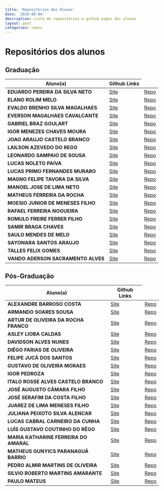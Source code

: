 ```yaml
---
title: 'Repositórios dos Alunos'
date: '2019-09-04'
description: Lista de repositórios e github pages dos alunos 
layout: post
categories: repos
---
```


# Repositórios dos alunos

## Graduação 

<table width="100%">
  <thead>
    <tr>
      <th>Aluno(a)</th>
      <th>Github Links</th>
    </tr>
  </thead>
  <tbody>
    <tr>
      <td><b>EDUARDO PEREIRA DA SILVA NETO</b></td>
      <td><a href="">Site</a></td>
      <td><a href="">Repo</a></td>
    </tr>
    <tr>
      <td><b>ELANO ROLIM MELO</b></td>
      <td><a href="https://rmvs.github.io/datavis-course/">Site</a></td>
      <td><a href="https://github.com/rmvs/datavis-course">Repo</a></td>
    </tr>
    <tr>
      <td><b>EVALDO BRENHO SILVA MAGALHAES</b></td>
      <td><a href="https://evaldobrenomagalhaes.github.io/datavis--course/">Site</a></td>
      <td><a href="https://github.com/evaldobrenomagalhaes/datavis--course">Repo</a></td>
    </tr>
    <tr>
      <td><b>EVERSON MAGALHAES CAVALCANTE</b></td>
      <td><a href="https://eversonm.github.io/datavis-course/">Site</a></td>
      <td><a href="https://github.com/eversonm/datavis-course/">Repo</a></td>
    </tr>
    <tr>
      <td><b>GABRIEL BRAZ GOULART</b></td>
      <td><a href="">Site</a></td>
      <td><a href="">Repo</a></td>
    </tr>
    <tr>
      <td><b>IGOR MENEZES CHAVES MOURA</b></td>
      <td><a href="https://igorchavesmoura.github.io/data-vis/">Site</a></td>
      <td><a href="https://github.com/IgorChavesMoura/data-vis">Repo</a></td>
    </tr>
    <tr>
      <td><b>JOAO ARAUJO CASTELO BRANCO</b></td>
      <td><a href="https://castelojb.github.io/datavis--course/">Site</a></td>
      <td><a href="https://github.com/castelojb/datavis--course">Repo</a></td>
    </tr>
    <tr>
      <td><b>LAILSON AZEVEDO DO REGO</b></td>
      <td><a href="https://lailson93.github.io/datavis-course/">Site</a></td>
      <td><a href="https://github.com/lailson93/datavis-course">Repo</a></td>
    </tr>
    <tr>
      <td><b>LEONARDO SAMPAIO DE SOUSA</b></td>
      <td><a href="https://leosampsousa.github.io/datavis-course/">Site</a></td>
      <td><a href="https://github.com/leosampsousa/datavis-course">Repo</a></td>
    </tr>
    <tr>
      <td><b>LUCAS NOLETO PAIVA</b></td>
      <td><a href="https://lucas-noleto.github.io/datavis-course/">Site</a></td>
      <td><a href="https://github.com/lucas-noleto/datavis-course">Repo</a></td>
    </tr>
    <tr>
      <td><b>LUCAS PRIMO FERNANDES MURARO</b></td>
      <td><a href="https://lucasprimo375.github.io/datavis-course/">Site</a></td>
      <td><a href="https://github.com/lucasprimo375/datavis-course">Repo</a></td>
    </tr>
    <tr>
      <td><b>MAGNO FELIPE TAVORA DA SILVA</b></td>
      <td><a href="https://magnum457.github.io/datavis-course/">Site</a></td>
      <td><a href="https://github.com/Magnum457/datavis-course">Repo</a></td>
    </tr>
    <tr>
      <td><b>MANOEL JOSE DE LIMA NETO</b></td>
      <td><a href="http://mjnlima.github.io/datavis-course">Site</a></td>
      <td><a href="http://github.com/mjnlima/datavis-course">Repo</a></td>
    </tr>
    <tr>
      <td><b>MATHEUS FERREIRA DA ROCHA</b></td>
      <td><a href="https://matheusferreira195.github.io/visdata/">Site</a></td>
      <td><a href="https://github.com/matheusferreira195/visdata">Repo</a></td>
    </tr>
    <tr>
      <td><b>MOESIO JUNIOR DE MENESES FILHO</b></td>
      <td><a href="https://moesiomenesesf.github.io/data-vis/">Site</a></td>
      <td><a href="https://github.com/moesiomenesesf/data-vis">Repo</a></td>
    </tr>
    <tr>
      <td><b>RAFAEL FERREIRA NOGUEIRA</b></td>
      <td><a href="https://rfnlindo.github.io/datavis-course/">Site</a></td>
      <td><a href="https://github.com/rfnlindo/datavis-course">Repo</a></td>
    </tr>
    <tr>
      <td><b>ROMULO FREIRE FERRER FILHO</b></td>
      <td><a href="https://romulofff.github.io/DataVis-2019/">Site</a></td>
      <td><a href="https://github.com/romulofff/DataVis-2019">Repo</a></td>
    </tr>
    <tr>
      <td><b>SAMIR BRAGA CHAVES</b></td>
      <td><a href="https://samirbraga.github.io/datavis-course/">Site</a></td>
      <td><a href="https://github.com/samirbraga/datavis-course">Repo</a></td>
    </tr>
    <tr>
      <td><b>SAULO MENDES DE MELO</b></td>
      <td><a href="https://saulomm.github.io/datavis-course/">Site</a></td>
      <td><a href="https://github.com/SauloMM/datavis-course/">Repo</a></td>
    </tr>
    <tr>
      <td><b>SAYONARA SANTOS ARAUJO</b></td>
      <td><a href="https://sayonarasantos.github.io/datavis-course/">Site</a></td>
      <td><a href="https://github.com/sayonarasantos/datavis-course">Repo</a></td>
    </tr>
    <tr>
      <td><b>TALLES FELIX GOMES</b></td>
      <td><a href="https://tallesfelix.github.io/datavis-course/">Site</a></td>
      <td><a href="https://github.com/tallesfelix/datavis-course">Repo</a></td>
    </tr>
    <tr>
      <td><b>VANDO ADERSON SACRAMENTO ALVES</b></td>
      <td><a href="https://vandoaderson.github.io/datavis-course/">Site</a></td>
      <td><a href="https://github.com/vandoaderson/datavis-course">Repo</a></td>
    </tr>
  </tbody>
</table>


## Pós-Graduação

<table width="100%">
  <thead>
    <tr>
      <th>Aluno(a)</th>
      <th>Github Links</th>
    </tr>
  </thead>
  <tbody>
    <tr>
      <td><b>ALEXANDRE BARROSO COSTA</b></td>
      <td><a href="https://alexandrebc.github.io/datavis--course/">Site</a></td>
      <td><a href="https://github.com/alexandrebc/datavis--course">Repo</a></td>
    </tr>
    <tr>
      <td><b>ARMANDO SOARES SOUSA</b></td>
      <td><a href="https://armandossrecife.github.io/datavis-course/">Site</a></td>
      <td><a href="https://github.com/armandossrecife/datavis-course">Repo</a></td>
    </tr>
    <tr>
      <td><b>ARTUR DE OLIVEIRA DA ROCHA FRANCO</b></td>
      <td><a href="https://tushn.github.io/datavis-course2019.1/">Site</a></td>
      <td><a href="https://github.com/Tushn/datavis-course2019.1">Repo</a></td>
    </tr>
     <tr>
      <td><b>ASLEY LIOBA CALDAS</b></td>
      <td><a href="https://asleylc.github.io/datavis-course/">Site</a></td>
      <td><a href="https://github.com/Asleylc/datavis-course">Repo</a></td>
    </tr>
     <tr>
      <td><b>DAVIDSON ALVES NUNES</b></td>
      <td><a href="https://nunesdavidson000.github.io/datavis--course/">Site</a></td>
      <td><a href="https://github.com/nunesdavidson000/datavis--course">Repo</a></td>
    </tr>
     <tr>
      <td><b>DIÊGO FARIAS DE OLIVEIRA</b></td>
      <td><a href="https://diegofarias06.github.io/datavis-course/">Site</a></td>
      <td><a href="https://github.com/diegofarias06/datavis-course">Repo</a></td>
    </tr>
     <tr>
      <td><b>FELIPE JUCÁ DOS SANTOS</b></td>
      <td><a href="https://felipejuca.github.io/datavis-course/">Site</a></td>
      <td><a href="https://github.com/felipejuca/datavis-course">Repo</a></td>
    </tr>
    <tr>
      <td><b>GUSTAVO DE OLIVEIRA MORAES</b></td>
      <td><a href="https://ggustavo.github.io/datavis-course/">Site</a></td>
      <td><a href="https://github.com/ggustavo/datavis-course/">Repo</a></td>
    </tr>
    <tr>
      <td><b>IGOR PEDROZA</b></td>
      <td><a href="">Site</a></td>
      <td><a href="https://github.com/letreiro/datavis-course">Repo</a></td>
    </tr>
     <tr>
      <td><b>ITALO ROSSE ALVES CASTELO BRANCO</b></td>
      <td><a href="https://italorosse.github.io/datavis-course/">Site</a></td>
      <td><a href="https://github.com/italorosse/datavis-course">Repo</a></td>
    </tr>
     <tr>
      <td><b>JOSÉ AUGUSTO CÂMARA FILHO</b></td>
      <td><a href="https://augustocam95.github.io/datavis-course2019/">Site</a></td>
      <td><a href="https://github.com/AugustoCam95/datavis-course2019">Repo</a></td>
    </tr>
     <tr>
      <td><b>JOSÉ SERAFIM DA COSTA FILHO</b></td>
      <td><a href="https://jscfilho.github.io/vd2019-2/">Site</a></td>
      <td><a href="https://github.com/jscfilho/vd2019-2">Repo</a></td>
    </tr>
     <tr>
      <td><b>JUAREZ DE LIMA MENESES FILHO</b></td>
      <td><a href="https://juarezmeneses.github.io/datavis-course/">Site</a></td>
      <td><a href="https://github.com/juarezmeneses/datavis-course">Repo</a></td>
    </tr>
     <tr>
      <td><b>JULIANA PEIXOTO SILVA ALENCAR</b></td>
      <td><a href="https://julianapsa.github.io/datavis-course/">Site</a></td>
      <td><a href="https://github.com/JulianaPSA/datavis-course">Repo</a></td>
    </tr>
     <tr>
      <td><b>LUCAS CABRAL CARNEIRO DA CUNHA</b></td>
      <td><a href="https://cabrau.github.io/datavis-course/">Site</a></td>
      <td><a href="https://github.com/cabrau/datavis-course">Repo</a></td>
    </tr>
     <tr>
      <td><b>LUÍS GUSTAVO COUTINHO DO RÊGO</b></td>
      <td><a href="https://gustavolgcr.github.io/datavis-course/">Site</a></td>
      <td><a href="https://github.com/gustavolgcr/datavis-course">Repo</a></td>
    </tr>
     <tr>
      <td><b>MARIA KATHARINE FERREIRA DO AMARAL</b></td>
      <td><a href="https://katharineamaral29.github.io/datavis-course/">Site</a></td>
      <td><a href="https://github.com/KatharineAmaral29/datavis-course">Repo</a></td>
    </tr>
     <tr>
      <td><b>MATHEUS GUNYICS PARANAGUÁ BARRIO</b></td>
      <td><a href="https://matheusbarrio.github.io/datavis-course/">Site</a></td>
      <td><a href="https://github.com/matheusBarrio/datavis-course">Repo</a></td>
    </tr>
    <tr>
      <td><b>PEDRO ALMIR MARTINS DE OLIVEIRA</b></td>
      <td><a href="https://pedroalmir.github.io/datavis-course">Site</a></td>
      <td><a href="https://github.com/pedroalmir/datavis-course">Repo</a></td>
    </tr>
    <tr>
      <td><b>SILVIO ROBERTO MARTINS AMARANTE</b></td>
      <td><a href="https://silviorma.github.io/datavis-course/">Site</a></td>
      <td><a href="https://github.com/silviorma/datavis-course">Repo</a></td>
    </tr>
    <tr>
      <td><b>PAULO MATEUS</b></td>
      <td><a href="https://srmourasilva.github.io/datavis-course/">Site</a></td>
      <td><a href="https://github.com/SrMouraSilva/datavis-course">Repo</a></td>
    </tr>
    </tbody>
</table>